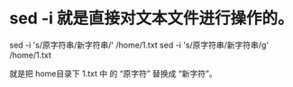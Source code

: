 <!--
 * @Author: wjn
 * @Date: 2020-03-10 17:55:26
 * @LastEditors: wjn
 * @LastEditTime: 2020-03-10 17:55:48
 -->
# sed -i 就是直接对文本文件进行操作的。

sed -i 's/原字符串/新字符串/' /home/1.txt
sed -i 's/原字符串/新字符串/g' /home/1.txt

就是把 home目录下 1.txt 中 的  “原字符” 替换成 “新字符”。